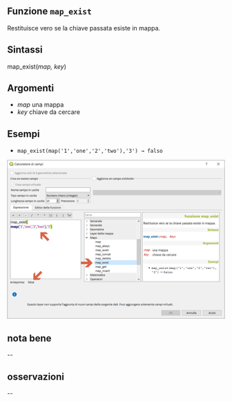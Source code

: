 ## Funzione `map_exist`

Restituisce vero se la chiave passata esiste in mappa.

## Sintassi

map_exist(_map, key_)

## Argomenti

* _map_ una mappa
* _key_ chiave da cercare

## Esempi

* `map_exist(map('1','one','2','two'),'3') → falso`

<img src="/img/maps/map_exist/map_exist1.png">

## nota bene

--

## osservazioni

--